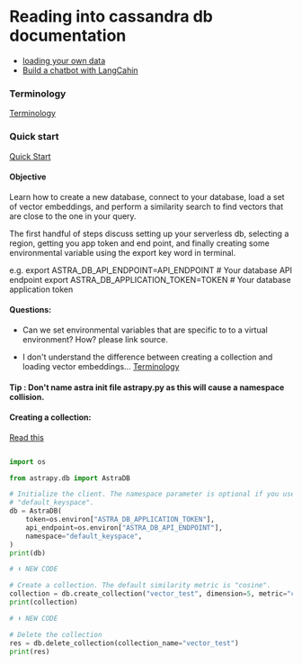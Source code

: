 # Reading into cassandra db documentation

  - [loading your own data]([url](https://docs.datastax.com/en/astra/astra-db-vector/databases/load-data.html))
  - [Build a chatbot with LangCahin]([url](https://docs.datastax.com/en/astra/astra-db-vector/tutorials/chatbot.html))

### Terminology
[Terminology]([url](https://docs.datastax.com/en/astra/astra-db-vector/get-started/terminology.html)) 


### Quick start
[Quick Start]([url](https://docs.datastax.com/en/astra/astra-db-vector/get-started/quickstart.html)https://docs.datastax.com/en/astra/astra-db-vector/get-started/quickstart.html)


#### Objective

  Learn how to create a new database, connect to your database, load a set of vector embeddings, and perform a similarity search to find vectors that are close to the one in your query.

  The first handful of steps discuss setting up your serverless db, selecting a region, getting you app token and end point, and finally creating some environmental variable using the export key word in terminal.

  e.g. 
  export ASTRA_DB_API_ENDPOINT=API_ENDPOINT # Your database API endpoint
  export ASTRA_DB_APPLICATION_TOKEN=TOKEN # Your database application token

#### Questions:
  - Can we set environmental variables that are specific to to a virtual environment? How? please link source.
  
  - I don't understand the difference between creating a collection and loading vector embeddings...
    [Terminology]([url](https://docs.datastax.com/en/astra/astra-db-vector/get-started/terminology.html)) 


  #### Tip : Don't name astra init file astrapy.py as this will cause a namespace collision.


  #### Creating a collection:
  [Read this](https://docs.datastax.com/en/astra/astra-db-vector/get-started/quickstart.html#create-a-collection)

  
  
  ```python
  
  import os
  
  from astrapy.db import AstraDB
  
  # Initialize the client. The namespace parameter is optional if you use
  # "default_keyspace".
  db = AstraDB(
      token=os.environ["ASTRA_DB_APPLICATION_TOKEN"],
      api_endpoint=os.environ["ASTRA_DB_API_ENDPOINT"],
      namespace="default_keyspace",
  )
  print(db)
  
  # ⬇️ NEW CODE
  
  # Create a collection. The default similarity metric is "cosine".
  collection = db.create_collection("vector_test", dimension=5, metric="cosine")
  print(collection)
  
  # ⬆️ NEW CODE
  
  # Delete the collection
  res = db.delete_collection(collection_name="vector_test")
  print(res)
  
  ```



  

